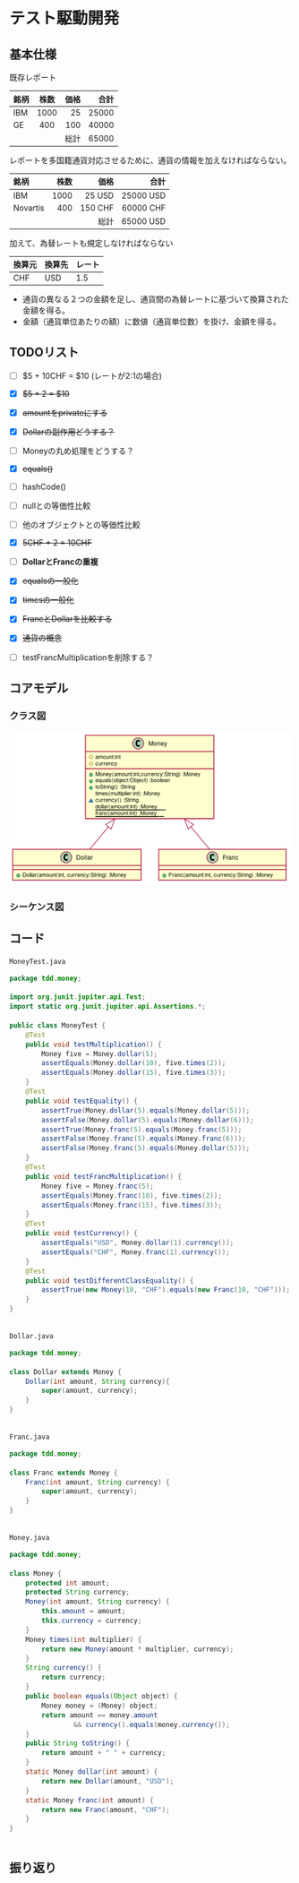   
  
# テスト駆動開発
  
  
  
## 基本仕様
  
  
  
既存レポート
  
|銘柄|株数|価格|合計|
|:---- |:----:|----:|----:|
|IBM |1000|25  |25000|
|GE  |400 |100 |40000|
|    |    |総計 |65000|
  
レポートを多国籍通貨対応させるために、通貨の情報を加えなければならない。
  
|銘柄       |株数  |価格  |合計  |
|:----     |----:|----:|----:|
|IBM       |1000|25 USD  |25000 USD|
|Novartis  |400 |150 CHF |60000 CHF|
|          |    |総計 |65000 USD|
  
加えて、為替レートも規定しなければならない
  
|換算元|換算先|レート|
|:----|:----|:----|
|CHF|USD|1.5|
  
+ 通貨の異なる２つの金額を足し、通貨間の為替レートに基づいて換算された金額を得る。
+ 金額（通貨単位あたりの額）に数値（通貨単位数）を掛け、金額を得る。
  
## TODOリスト
  
  
+ [ ] \$5 + 10CHF = \$10 (レートが2:1の場合)
+ [x] ~~\$5 * 2 = \$10~~
+ [x] ~~amountをprivateにする~~
+ [x] ~~Dollarの副作用どうする？~~
+ [ ] Moneyの丸め処理をどうする？
+ [x] ~~equals()~~
+ [ ] hashCode()
+ [ ] nullとの等価性比較
+ [ ] 他のオブジェクトとの等価性比較
+ [x] ~~5CHF + 2 = 10CHF~~
+ [ ] **DollarとFrancの重複**
+ [x] ~~equalsの一般化~~
+ [x] ~~timesの一般化~~
+ [x] ~~FrancとDollarを比較する~~
+ [x] ~~通貨の概念~~
+ [ ] testFrancMultiplicationを削除する？
  
  
## コアモデル
  
### クラス図
  

![](./assets/7c580b1af72c869ebe79e0b497e0cac00.png?0.5918671451844837)  
### シーケンス図
  
  
## コード
  
`MoneyTest.java`
```java
package tdd.money;
  
import org.junit.jupiter.api.Test;
import static org.junit.jupiter.api.Assertions.*;
  
public class MoneyTest {
    @Test
    public void testMultiplication() {
        Money five = Money.dollar(5);
        assertEquals(Money.dollar(10), five.times(2));
        assertEquals(Money.dollar(15), five.times(3));
    }
    @Test
    public void testEquality() {
        assertTrue(Money.dollar(5).equals(Money.dollar(5)));
        assertFalse(Money.dollar(5).equals(Money.dollar(6)));
        assertTrue(Money.franc(5).equals(Money.franc(5)));
        assertFalse(Money.franc(5).equals(Money.franc(6)));
        assertFalse(Money.franc(5).equals(Money.dollar(5)));
    }
    @Test
    public void testFrancMultiplication() {
        Money five = Money.franc(5);
        assertEquals(Money.franc(10), five.times(2));
        assertEquals(Money.franc(15), five.times(3));
    }
    @Test
    public void testCurrency() {
        assertEquals("USD", Money.dollar(1).currency());
        assertEquals("CHF", Money.franc(1).currency());
    }
    @Test
    public void testDifferentClassEquality() {
        assertTrue(new Money(10, "CHF").equals(new Franc(10, "CHF")));
    }
}
  
```  
  
`Dollar.java`
```java
package tdd.money;
  
class Dollar extends Money {
    Dollar(int amount, String currency){
        super(amount, currency);
    }
}
  
```  
  
`Franc.java`
```java
package tdd.money;
  
class Franc extends Money {
    Franc(int amount, String currency) {
        super(amount, currency);
    }
}
  
```  
  
`Money.java`
```java
package tdd.money;
  
class Money {
    protected int amount;
    protected String currency;
    Money(int amount, String currency) {
        this.amount = amount;
        this.currency = currency;
    }
    Money times(int multiplier) {
        return new Money(amount * multiplier, currency);
    }
    String currency() {
        return currency;
    }
    public boolean equals(Object object) {
        Money money = (Money) object;
        return amount == money.amount
                && currency().equals(money.currency());
    }
    public String toString() {
        return amount + " " + currency;
    }
    static Money dollar(int amount) {
        return new Dollar(amount, "USD");
    }
    static Money franc(int amount) {
        return new Franc(amount, "CHF");
    }
}
  
```  
  
## 振り返り
  
  